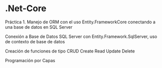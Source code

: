 # .Net-Core

Práctica 1. Manejo de ORM con el uso Entity.FrameworkCore conectando a una base de datos en SQL Server

Conexión a Base de Datos SQL Server con Entity.Framework.SqlServer, uso de contexto de base de datos

Creación de funciones de tipo CRUD
Create Read Update Delete

Programación por Capas

